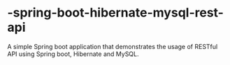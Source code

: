 # -spring-boot-hibernate-mysql-rest-api
A simple Spring boot application that demonstrates the usage of RESTful API using Spring boot, Hibernate and MySQL.

